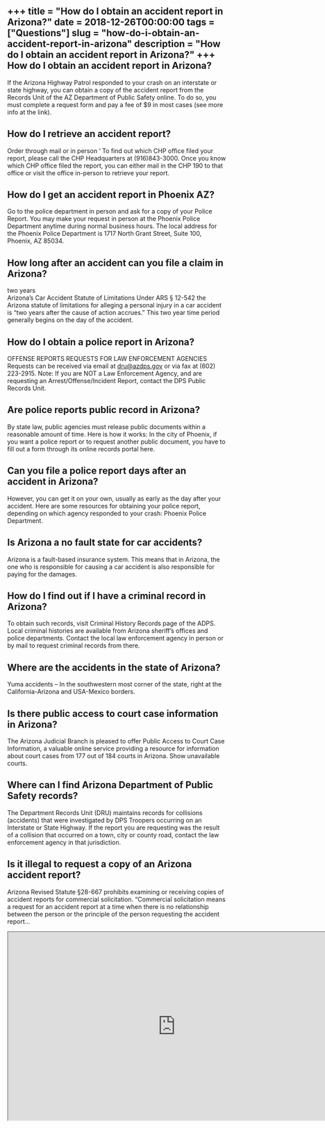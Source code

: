 +++
title = "How do I obtain an accident report in Arizona?"
date = 2018-12-26T00:00:00
tags = ["Questions"]
slug = "how-do-i-obtain-an-accident-report-in-arizona"
description = "How do I obtain an accident report in Arizona?"
+++
How do I obtain an accident report in Arizona?
----------------------------------------------

If the Arizona Highway Patrol responded to your crash on an interstate or state highway, you can obtain a copy of the accident report from the Records Unit of the AZ Department of Public Safety online. To do so, you must complete a request form and pay a fee of $9 in most cases (see more info at the link).

How do I retrieve an accident report?
-------------------------------------

Order through mail or in person ‘ To find out which CHP office filed your report, please call the CHP Headquarters at (916)843-3000. Once you know which CHP office filed the report, you can either mail in the CHP 190 to that office or visit the office in-person to retrieve your report.

How do I get an accident report in Phoenix AZ?
----------------------------------------------

Go to the police department in person and ask for a copy of your Police Report. You may make your request in person at the Phoenix Police Department anytime during normal business hours. The local address for the Phoenix Police Department is 1717 North Grant Street, Suite 100, Phoenix, AZ 85034.

How long after an accident can you file a claim in Arizona?
-----------------------------------------------------------

two years  
Arizona’s Car Accident Statute of Limitations Under ARS § 12-542 the Arizona statute of limitations for alleging a personal injury in a car accident is “two years after the cause of action accrues.” This two year time period generally begins on the day of the accident.

How do I obtain a police report in Arizona?
-------------------------------------------

OFFENSE REPORTS REQUESTS FOR LAW ENFORCEMENT AGENCIES Requests can be received via email at dru@azdps.gov or via fax at (602) 223-2915. Note: If you are NOT a Law Enforcement Agency, and are requesting an Arrest/Offense/Incident Report, contact the DPS Public Records Unit.

Are police reports public record in Arizona?
--------------------------------------------

By state law, public agencies must release public documents within a reasonable amount of time. Here is how it works: In the city of Phoenix, if you want a police report or to request another public document, you have to fill out a form through its online records portal here.

Can you file a police report days after an accident in Arizona?
---------------------------------------------------------------

However, you can get it on your own, usually as early as the day after your accident. Here are some resources for obtaining your police report, depending on which agency responded to your crash: Phoenix Police Department.

Is Arizona a no fault state for car accidents?
----------------------------------------------

Arizona is a fault-based insurance system. This means that in Arizona, the one who is responsible for causing a car accident is also responsible for paying for the damages.

How do I find out if I have a criminal record in Arizona?
---------------------------------------------------------

To obtain such records, visit Criminal History Records page of the ADPS. Local criminal histories are available from Arizona sheriff’s offices and police departments. Contact the local law enforcement agency in person or by mail to request criminal records from there.

Where are the accidents in the state of Arizona?
------------------------------------------------

Yuma accidents – In the southwestern most corner of the state, right at the California-Arizona and USA-Mexico borders.

Is there public access to court case information in Arizona?
------------------------------------------------------------

The Arizona Judicial Branch is pleased to offer Public Access to Court Case Information, a valuable online service providing a resource for information about court cases from 177 out of 184 courts in Arizona. Show unavailable courts.

Where can I find Arizona Department of Public Safety records?
-------------------------------------------------------------

The Department Records Unit (DRU) maintains records for collisions (accidents) that were investigated by DPS Troopers occurring on an Interstate or State Highway. If the report you are requesting was the result of a collision that occurred on a town, city or county road, contact the law enforcement agency in that jurisdiction.

Is it illegal to request a copy of an Arizona accident report?
--------------------------------------------------------------

Arizona Revised Statute §28-667 prohibits examining or receiving copies of accident reports for commercial solicitation. “Commercial solicitation means a request for an accident report at a time when there is no relationship between the person or the principle of the person requesting the accident report…

<iframe allow="accelerometer; autoplay; clipboard-write; encrypted-media; gyroscope; picture-in-picture" allowfullscreen="" class="__youtube_prefs__  epyt-is-override  no-lazyload" data-no-lazy="1" data-origheight="433" data-origwidth="770" data-skipgform_ajax_framebjll="" height="433" id="_ytid_92721" loading="lazy" src="https://www.youtube.com/embed/Z2BK5u92244?enablejsapi=1&autoplay=0&cc_load_policy=0&cc_lang_pref=&iv_load_policy=1&loop=0&modestbranding=0&rel=1&fs=1&playsinline=0&autohide=2&theme=dark&color=red&controls=1&" title="YouTube player" width="770"></iframe>